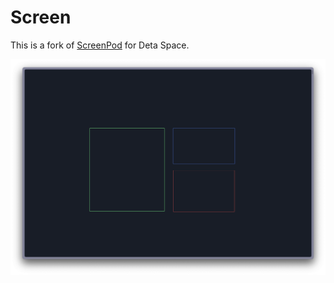 # Screen

This is a fork of [ScreenPod](https://github.com/TodePond/ScreenPond) for Deta Space.

![Screen](screen.png)

